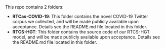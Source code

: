 This repo contains 2 folders:

- **RTCas-COVID-19**: This folder contains the novel COVID-19 Twitter corpus we collected, and will be made publicly available upon acceptance. Details see the README.md file located in this folder.
- **RTCS-HGT**: This folder contains the source code of our RTCS-HGT model, and will be made publicly available upon acceptance. Details see the README.md file located in this folder.